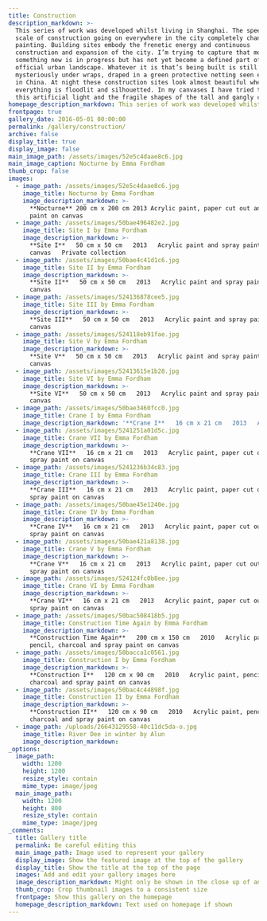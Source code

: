 ```yaml
---
title: Construction
description_markdown: >-
  This series of work was developed whilst living in Shanghai. The speed and
  scale of construction going on everywhere in the city completely changed my
  painting. Building sites embody the frenetic energy and continuous
  construction and expansion of the city. I’m trying to capture that moment when
  something new is in progress but has not yet become a defined part of the
  official urban landscape. Whatever it is that’s being built is still
  mysteriously under wraps, draped in a green protective netting seen everywhere
  in China. At night these construction sites look almost beautiful when
  everything is floodlit and silhouetted. In my canvases I have tried to capture
  this artificial light and the fragile shapes of the tall and gangly cranes.
homepage_description_markdown: This series of work was developed whilst living in Shanghai.
frontpage: true
gallery_date: 2016-05-01 00:00:00
permalink: /gallery/construction/
archive: false
display_title: true
display_image: false
main_image_path: /assets/images/52e5c4daae8c6.jpg
main_image_caption: Nocturne by Emma Fordham
thumb_crop: false
images:
  - image_path: /assets/images/52e5c4daae8c6.jpg
    image_title: Nocturne by Emma Fordham
    image_description_markdown: >-
      **Nocturne** 200 cm x 200 cm 2013 Acrylic paint, paper cut out and spray
      paint on canvas
  - image_path: /assets/images/50bae496482e2.jpg
    image_title: Site I by Emma Fordham
    image_description_markdown: >-
      **Site I**   50 cm x 50 cm   2013   Acrylic paint and spray paint on
      canvas   Private collection
  - image_path: /assets/images/50bae4c41d1c6.jpg
    image_title: Site II by Emma Fordham
    image_description_markdown: >-
      **Site II**   50 cm x 50 cm   2013   Acrylic paint and spray paint on
      canvas
  - image_path: /assets/images/524136878cee5.jpg
    image_title: Site III by Emma Fordham
    image_description_markdown: >-
      **Site III**   50 cm x 50 cm   2013   Acrylic paint and spray paint on
      canvas
  - image_path: /assets/images/524118eb91fae.jpg
    image_title: Site V by Emma Fordham
    image_description_markdown: >-
      **Site V**   50 cm x 50 cm   2013   Acrylic paint and spray paint on
      canvas
  - image_path: /assets/images/52413615e1b28.jpg
    image_title: Site VI by Emma Fordham
    image_description_markdown: >-
      **Site VI**   50 cm x 50 cm   2013   Acrylic paint and spray paint on
      canvas
  - image_path: /assets/images/50bae3460fcc0.jpg
    image_title: Crane I by Emma Fordham
    image_description_markdown: '**Crane I**   16 cm x 21 cm   2013   Acrylics and spray paint on canvas'
  - image_path: /assets/images/5241251a01d5c.jpg
    image_title: Crane VII by Emma Fordham
    image_description_markdown: >-
      **Crane VII**   16 cm x 21 cm   2013   Acrylic paint, paper cut out and
      spray paint on canvas
  - image_path: /assets/images/5241236b34c83.jpg
    image_title: Crane III by Emma Fordham
    image_description_markdown: >-
      **Crane III**   16 cm x 21 cm   2013   Acrylic paint, paper cut out and
      spray paint on canvas
  - image_path: /assets/images/50bae45e1240e.jpg
    image_title: Crane IV by Emma Fordham
    image_description_markdown: >-
      **Crane IV**   16 cm x 21 cm   2013   Acrylic paint, paper cut out and
      spray paint on canvas
  - image_path: /assets/images/50bae421a8138.jpg
    image_title: Crane V by Emma Fordham
    image_description_markdown: >-
      **Crane V**   16 cm x 21 cm   2013   Acrylic paint, paper cut out and
      spray paint on canvas
  - image_path: /assets/images/524124fc0b8ee.jpg
    image_title: Crane VI by Emma Fordham
    image_description_markdown: >-
      **Crane VI**   16 cm x 21 cm   2013   Acrylic paint, paper cut out and
      spray paint on canvas
  - image_path: /assets/images/50bac508418b5.jpg
    image_title: Construction Time Again by Emma Fordham
    image_description_markdown: >-
      **Construction Time Again**   200 cm x 150 cm   2010   Acrylic paint,
      pencil, charcoal and spray paint on canvas
  - image_path: /assets/images/50bacca1c0561.jpg
    image_title: Construction I by Emma Fordham
    image_description_markdown: >-
      **Construction I**   120 cm x 90 cm   2010   Acrylic paint, pencil,
      charcoal and spray paint on canvas
  - image_path: /assets/images/50bac4c44898f.jpg
    image_title: Construction II by Emma Fordham
    image_description_markdown: >-
      **Construction II**   120 cm x 90 cm   2010   Acrylic paint, pencil,
      charcoal and spray paint on canvas
  - image_path: /uploads/26643129558-40c11dc5da-o.jpg
    image_title: River Dee in winter by Alun
    image_description_markdown:
_options:
  image_path:
    width: 1200
    height: 1200
    resize_style: contain
    mime_type: image/jpeg
  main_image_path:
    width: 1200
    height: 800
    resize_style: contain
    mime_type: image/jpeg
_comments:
  title: Gallery title
  permalink: Be careful editing this
  main_image_path: Image used to represent your gallery
  display_image: Show the featured image at the top of the gallery
  display_title: Show the title at the top of the page
  images: Add and edit your gallery images here
  image_description_markdown: Might only be shown in the close up of an image
  thumb_crop: Crop thumbnail images to a consistent size
  frontpage: Show this gallery on the homepage
  homepage_description_markdown: Text used on homepage if shown
---
```

